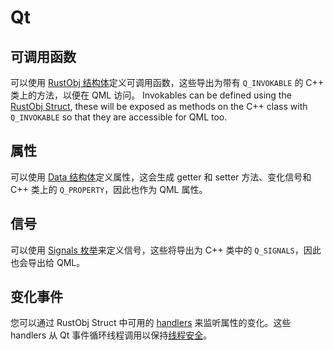 <!--
SPDX-FileCopyrightText: 2021 Klarälvdalens Datakonsult AB, a KDAB Group company <info@kdab.com>
SPDX-FileContributor: Andrew Hayzen <andrew.hayzen@kdab.com>

SPDX-License-Identifier: MIT OR Apache-2.0
-->

# Qt

## 可调用函数

可以使用 [RustObj 结构体](../qobject/rustobj_struct.md)定义可调用函数，这些导出为带有 `Q_INVOKABLE` 的 C++ 类上的方法，以便在 QML 访问。
Invokables can be defined using the [RustObj Struct](../qobject/rustobj_struct.md), these will be exposed as methods on the C++ class with `Q_INVOKABLE` so that they are accessible for QML too.

## 属性

可以使用 [Data 结构体](../qobject/data_struct.md)定义属性，这会生成 getter 和 setter 方法、变化信号和 C++ 类上的 `Q_PROPERTY`，因此也作为 QML 属性。

## 信号

可以使用 [Signals 枚举](../qobject/signals_enum.md)来定义信号，这些将导出为 C++ 类中的 `Q_SIGNALS`，因此也会导出给 QML。

## 变化事件

您可以通过 RustObj Struct 中可用的 [handlers](../qobject/handlers.md) 来监听属性的变化。这些 handlers 从 Qt 事件循环线程调用以保持[线程安全](./threading.md)。
